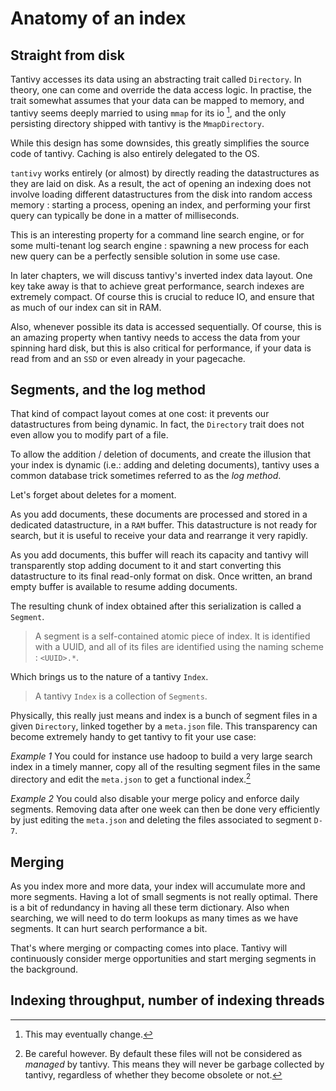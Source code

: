 # Anatomy of an index

## Straight from disk

Tantivy accesses its data using an abstracting trait called `Directory`.
In theory, one can come and override the data access logic. In practise, the
trait somewhat assumes that your data can be mapped to memory, and tantivy
seems deeply married to using `mmap` for its io [^1], and the only persisting
directory shipped with tantivy is the `MmapDirectory`.

While this design has some downsides, this greatly simplifies the source code of
tantivy. Caching is also entirely delegated to the OS.

`tantivy` works entirely (or almost) by directly reading the datastructures as they are laid on disk. As a result, the act of opening an indexing does not involve loading different datastructures from the disk into random access memory : starting a process, opening an index, and performing your first query can typically be done in a matter of milliseconds.

This is an interesting property for a command line search engine, or for some multi-tenant log search engine : spawning a new process for each new query can be a perfectly sensible solution in some use case.

In later chapters, we will discuss tantivy's inverted index data layout.
One key take away is that to achieve great performance, search indexes are extremely compact.
Of course this is crucial to reduce IO, and ensure that as much of our index can sit in RAM.

Also, whenever possible its data is accessed sequentially. Of course, this is an amazing property when tantivy needs to access the data from your spinning hard disk, but this is also
critical for performance, if your data is read from and an `SSD` or even already in your pagecache.

## Segments, and the log method

That kind of compact layout comes at one cost: it prevents our datastructures from being dynamic.
In fact, the `Directory` trait does not even allow you to modify part of a file.

To allow the addition / deletion of documents, and create the illusion that
your index is dynamic (i.e.: adding and deleting documents), tantivy uses a common database trick sometimes referred to as the *log method*.

Let's forget about deletes for a moment.

As you add documents, these documents are processed and stored in a dedicated datastructure, in a `RAM` buffer. This datastructure is not ready for search, but it is useful to receive your data and rearrange it very rapidly.

As you add documents, this buffer will reach its capacity and tantivy will transparently stop adding document to it and start converting this datastructure to its final read-only format on disk. Once written, an brand empty buffer is available to resume adding documents.

The resulting chunk of index obtained after this serialization is called a `Segment`.

> A segment is a self-contained atomic piece of index. It is identified with a UUID, and all of its files are identified using the naming scheme : `<UUID>.*`.

Which brings us to the nature of a tantivy `Index`.

> A tantivy `Index` is a collection of `Segments`.

Physically, this really just means and index is a bunch of segment files in a given `Directory`,
linked together by a `meta.json` file. This transparency can become extremely handy
to get tantivy to fit your use case:

*Example 1* You could for instance use hadoop to build a very large search index in a timely manner, copy all of the resulting segment files in the same directory and edit the `meta.json` to get a functional index.[^2]

*Example 2* You could also disable your merge policy and enforce daily segments. Removing data after one week can then be done very efficiently by just editing the `meta.json` and deleting the files associated to segment `D-7`.

## Merging

As you index more and more data, your index will accumulate more and more segments.
Having a lot of small segments is not really optimal. There is a bit of redundancy in having
all these term dictionary. Also when searching, we will need to do term lookups as many times as we have segments.  It can hurt search performance a bit.

That's where merging or compacting comes into place. Tantivy will continuously consider merge
opportunities and start merging segments in the background.

## Indexing throughput, number of indexing threads

[^1]: This may eventually change.

[^2]: Be careful however. By default these files will not be considered as *managed* by tantivy. This means they will never be garbage collected by tantivy, regardless of whether they become obsolete or not.
